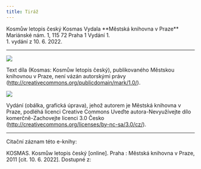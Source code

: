 ```yaml
---
title: Tiráž
---
```


<section>  
Kosmůw letopis český    
Kosmas  
Vydala **Městská knihovna v Praze**    
Mariánské nám. 1, 115 72 Praha 1  
Vydání 1.    
</section>  
1. vydání z 10. 6. 2022.

***

![](../Images/pd-88x31.png)  

Text díla (Kosmas: Kosmůw letopis český), publikovaného Městskou knihovnou v Praze, není vázán autorskými právy (http://creativecommons.org/publicdomain/mark/1.0/).

![](../Images/88x31.png)  

Vydání (obálka, grafická úprava), jehož autorem je Městská knihovna v Praze, podléhá licenci Creative Commons Uveďte autora-Nevyužívejte dílo komerčně-Zachovejte licenci 3.0 Česko (http://creativecommons.org/licenses/by-nc-sa/3.0/cz/).

</section>

***

Citační záznam této e-knihy:

KOSMAS. Kosmůw letopis český \[online\].  Praha : Městská knihovna v Praze, 2011 \[cit. 10. 6. 2022]. Dostupné z: <next-book-url>